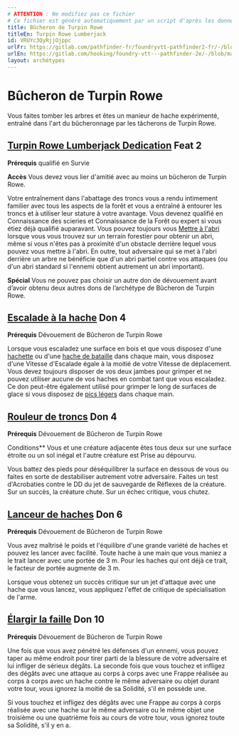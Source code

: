 ```yaml
---
# ATTENTION : Ne modifiez pas ce fichier
# Ce fichier est généré automatiquement par un script d'après les données du module Foundry VTT officiel et de sa traduction
title: Bûcheron de Turpin Rowe
titleEn: Turpin Rowe Lumberjack
id: VRUYc3QyRjjOjppc
urlFr: https://gitlab.com/pathfinder-fr/foundryvtt-pathfinder2-fr/-/blob/master/data/archetypes/VRUYc3QyRjjOjppc.htm
urlEn: https://gitlab.com/hooking/foundry-vtt---pathfinder-2e/-/blob/master/packs/data/archetypes.db/turpin-rowe-lumberjack.json
layout: archétypes
---
```

# Bûcheron de Turpin Rowe

Vous faites tomber les arbres et êtes un manieur de hache expérimenté, entraîné dans l'art du bûcheronnage par les tâcherons de Turpin Rowe.

## [Turpin Rowe Lumberjack Dedication](../dons/dévouement-de-bûcheron-de-turpin-rowe.md) Feat 2

**Prérequis** qualifié en Survie

**Accès** Vous devez vous lier d'amitié avec au moins un bûcheron de Turpin Rowe.

Votre entraînement dans l'abattage des troncs vous a rendu intimement familier avec tous les aspects de la forêt et vous a entraîné à entourer les troncs et à utiliser leur stature à votre avantage. Vous devenez qualifié en Connaissance des scieries et Connaissance de la Forêt ou expert si vous étiez déjà qualifié  auparavant. Vous pouvez toujours vous [Mettre à l'abri](../actions/mise-à-l-abri.md) lorsque vous vous trouvez sur un terrain forestier pour obtenir un abri, même si vous n'êtes pas à proximité d'un obstacle derrière lequel vous pouvez vous mettre à l'abri. En outre, tout adversaire qui se met à l'abri derrière un arbre ne bénéficie que d'un abri partiel contre vos attaques (ou d'un abri standard si l'ennemi obtient autrement un abri important).

**Spécial** Vous ne pouvez pas choisir un autre don de dévouement avant d’avoir obtenu deux autres dons de l’archétype de Bûcheron de Turpin Rowe.

## [Escalade à la hache](../dons/escalade-à-la-hache.md) Don 4

**Prérequis** Dévouement de Bûcheron de Turpin Rowe

Lorsque vous escaladez une surface en bois et que vous disposez d'une [hachette](../équipements/hachette.md) ou d'une [hache de bataille](../équipements/hache-d-armes.md) dans chaque main, vous disposez d'une Vitesse d'Escalade égale à la moitié de votre Vitesse de déplacement. Vous devez toujours disposer de vos deux jambes pour grimper et ne pouvez utiliser aucune de vos haches en combat tant que vous escaladez. Ce don peut-être également utilisé pour grimper le long de surfaces de glace si vous disposez de [pics légers](../équipements/pic-de-guerre-léger.md) dans chaque main.

## [Rouleur de troncs](../dons/rouleur-de-troncs.md) Don 4

**Prérequis** Dévouement de Bûcheron de Turpin Rowe

Conditions** Vous et une créature adjacente êtes tous deux sur une surface étroite ou un sol inégal et l'autre créature est Prise au dépourvu.

Vous battez des pieds pour déséquilibrer la surface en dessous de vous ou faites en sorte de destabiliser autrement votre adversaire. Faites un test d'Acrobaties contre le DD du jet de sauvegarde de Réflexes de la créature. Sur un succès, la créature chute. Sur un échec critique, vous chutez.

## [Lanceur de haches](../dons/lanceur-de-haches.md) Don 6

**Prérequis** Dévouement de Bûcheron de Turpin Rowe

Vous avez maîtrisé le poids et l'équilibre d'une grande variété de haches et pouvez les lancer avec facilité. Toute hache à une main que vous maniez a le trait lancer avec une portée de 3 m. Pour les haches qui ont déjà ce trait, le facteur de portée augmente de 3 m.

Lorsque vous obtenez un succès critique sur un jet d'attaque avec une hache que vous lancez, vous appliquez l'effet de critique de spécialisation de l'arme.

## [Élargir la faille](../dons/élargir-la-faille.md) Don 10

**Prérequis** Dévouement de Bûcheron de Turpin Rowe

Une fois que vous avez pénétré les défenses d'un ennemi, vous pouvez taper au même endroit pour tirer parti de la blessure de votre adversaire et lui infliger de sérieux dégâts. La seconde fois que vous touchez et infligez des dégâts avec une attaque au corps à corps avec une Frappe réalisée au corps à corps avec un hache contre le même adversaire ou objet durant votre tour, vous ignorez la moitié de sa Solidité, s'il en possède une.

Si vous touchez et infligez des dégâts avec une Frappe au corps à corps réalisée avec une hache sur le même adversaire ou le même objet une troisième ou une quatrième fois au cours de votre tour, vous ignorez toute sa Solidité, s'il y en a.

